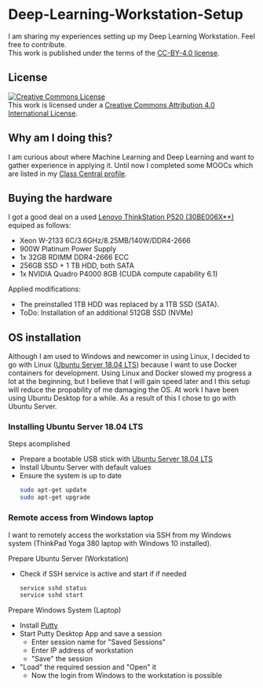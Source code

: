 # Deep-Learning-Workstation-Setup
I am sharing my experiences setting up my Deep Learning Workstation. Feel free to contribute.<br>
This work is published under the terms of the [CC-BY-4.0 license](https://creativecommons.org/licenses/by/4.0/legalcode).

## License
<a rel="license" href="http://creativecommons.org/licenses/by/4.0/"><img alt="Creative Commons License" style="border-width:0" src="https://i.creativecommons.org/l/by/4.0/80x15.png" /></a><br />This work is licensed under a <a rel="license" href="http://creativecommons.org/licenses/by/4.0/">Creative Commons Attribution 4.0 International License</a>.

## Why am I doing this?
I am curious about where Machine Learning and Deep Learning and want to gather experience in applying it. Until now I completed some MOOCs which are listed in my [Class Central profile](https://www.classcentral.com/u/1246063).

## Buying the hardware
I got a good deal on a used [Lenovo ThinkStation P520 (30BE006X**)](https://psref.lenovo.com/Detail/ThinkStation/ThinkStation_P520?M=30BE006XGE) equiped as follows:
  * Xeon W-2133 6C/3.6GHz/8.25MB/140W/DDR4-2666
  * 900W Platinum Power Supply
  * 1x 32GB RDIMM DDR4-2666 ECC
  * 256GB SSD + 1 TB HDD, both SATA
  * 1x NVIDIA Quadro P4000 8GB (CUDA compute capability 6.1)

Applied modifications:
* The preinstalled 1TB HDD was replaced by a 1TB SSD (SATA).
* ToDo: Installation of an additional 512GB SSD (NVMe)

## OS installation
Although I am used to Windows and newcomer in using Linux, I decided to go with Linux ([Ubuntu Server 18.04 LTS](http://releases.ubuntu.com/18.04/)) because I want to use Docker containers for development. Using Linux and Docker slowed my progress a lot at the beginning, but I believe that I will gain speed later and I this setup will reduce the propability of me damaging the OS. At work I have been using Ubuntu Desktop for a while. As a result of this I chose to go with Ubuntu Server.

### Installing Ubuntu Server 18.04 LTS
Steps acomplished
* Prepare a bootable USB stick with [Ubuntu Server 18.04 LTS](http://releases.ubuntu.com/18.04/)
* Install Ubuntu Server with default values
* Ensure the system is up to date
  ```bash
  sudo apt-get update
  sudo apt-get upgrade
  ```
### Remote access from Windows laptop
I want to remotely access the workstation via SSH from my Windows system (ThinkPad Yoga 380 laptop with Windows 10 installed). 

Prepare Ubuntu Server (Workstation)
* Check if SSH service is active and start if if needed
  ```bash
  service sshd status
  service sshd start
  ```
Prepare Windows System (Laptop)
* Install [Putty](https://www.putty.org/)
* Start Putty Desktop App and save a session
  * Enter session name for "Saved Sessions"
  * Enter IP address of workstation
  * "Save" the session
* "Load" the required session and "Open" it
  * Now the login from Windows to the workstation is possible
 
